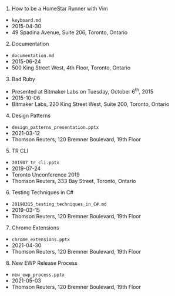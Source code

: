 1. How to be a HomeStar Runner with Vim
  * `keyboard.md`
  * 2015-04-30
  * 49 Spadina Avenue, Suite 206, Toronto, Ontario
2. Documentation
  * `documentation.md`
  * 2015-06-24
  * 500 King Street West, 4th Floor, Toronto, Ontario
3. Bad Ruby
  * Presented at Bitmaker Labs on Tuesday, October 6<sup>th</sup>, 2015
  * 2015-10-06
  * Bitmaker Labs, 220 King Street West, Suite 200, Toronto, Ontario
4. Design Patterns
  * `design_patterns_presentation.pptx`
  * 2021-03-12
  * Thomson Reuters, 120 Bremner Boulevard, 19th Floor
5. TR CLI
  * `201907_tr_cli.pptx`
  * 2019-07-24
  * Toronto Unconference 2019
  * Thomson Reuters, 333 Bay Street, Toronto, Ontario
6. Testing Techniques in C#
  * `20190315_testing_techniques_in_C#.md`
  * 2019-03-15
  * Thomson Reuters, 120 Bremner Boulevard, 19th Floor
7. Chrome Extensions
  * `chrome_extensions.pptx`
  * 2021-04-30
  * Thomson Reuters, 120 Bremner Boulevard, 19th Floor
8. New EWP Release Process
  * `new_ewp_process.pptx`
  * 2021-05-03
  * Thomson Reuters, 120 Bremner Boulevard, 19th Floor
